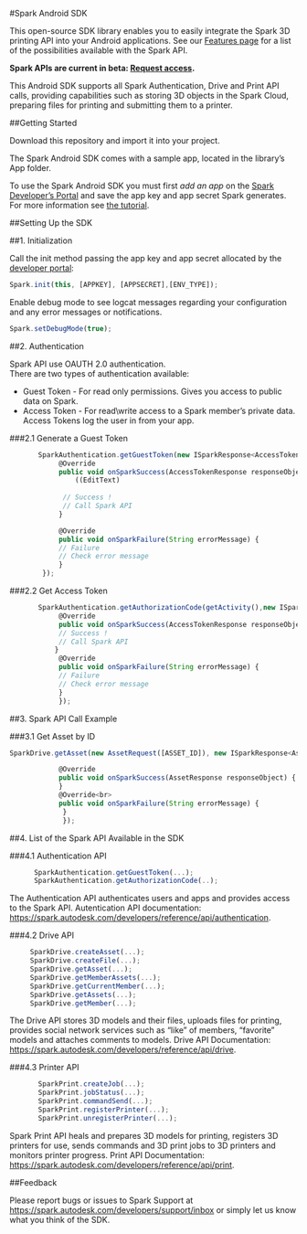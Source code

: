 #Spark Android SDK

This open-source SDK library enables you to easily integrate the Spark 3D printing API into your Android applications. See our <a href="https://spark.autodesk.com/developers/features/" target="_blank">Features page</a> for a list of the possibilities available with the Spark API.

<b>Spark APIs are current in beta: [Request access](https://spark.autodesk.com/developers/).</b>

This Android SDK supports all Spark Authentication, Drive and Print API calls, providing capabilities such as storing 3D objects in the Spark Cloud, preparing files for printing and submitting them to a printer.

##Getting Started

Download this repository and import it into your project.

The Spark Android SDK comes with a sample app, located in the library’s App folder.

To use the Spark Android SDK you must first <i>add an app</i> on the [Spark Developer’s Portal](https://spark.autodesk.com/developers/myApps) and save the app key and app secret Spark generates. For more information see [the tutorial](https://spark.autodesk.com/developers/reference/software-developers/tutorials/register-an-app).

##Setting Up the SDK

##1. Initialization

Call the init method passing the app key and app secret allocated by the [developer portal](https://spark.autodesk.com/developers/myApps):
```JavaScript
Spark.init(this, [APPKEY], [APPSECRET],[ENV_TYPE]);
```
Enable debug mode to see logcat messages regarding your configuration and any error messages or notifications.<br>
```JavaScript
Spark.setDebugMode(true);
```

##2. Authentication

Spark API use OAUTH 2.0 authentication.<br>
There are two types of authentication available:<br>
* Guest Token - For read only permissions. Gives you access to public data on Spark.
* Access Token - For read\write access to a Spark member’s private data. Access Tokens log the user in from your app.

###2.1 Generate a Guest Token

```JavaScript
       SparkAuthentication.getGuestToken(new ISparkResponse<AccessTokenResponse>() {
            @Override
            public void onSparkSuccess(AccessTokenResponse responseObject) {
                ((EditText) 
			
             // Success !
             // Call Spark API
            }

            @Override
            public void onSparkFailure(String errorMessage) {
	        // Failure
            // Check error message
            }
        });
```

###2.2  Get Access Token
```JavaScript
       SparkAuthentication.getAuthorizationCode(getActivity(),new ISparkResponse<AccessTokenResponse>() {
            @Override
            public void onSparkSuccess(AccessTokenResponse responseObject) {
            // Success !
	        // Call Spark API
           }
            @Override
            public void onSparkFailure(String errorMessage) {
            // Failure
            // Check error message
            }
            });
```

##3. Spark API Call Example

###3.1 Get Asset by ID
```JavaScript
SparkDrive.getAsset(new AssetRequest([ASSET_ID]), new ISparkResponse<AssetResponse>() {<br>

            @Override 
            public void onSparkSuccess(AssetResponse responseObject) { 
            }
            @Override<br>
            public void onSparkFailure(String errorMessage) { 
             } 
             }); 
```
##4. List of the Spark API Available in the SDK

###4.1 Authentication API
```JavaScript
      SparkAuthentication.getGuestToken(...); 
      SparkAuthentication.getAuthorizationCode(..); 
```
The Authentication API authenticates users and apps and provides access to the Spark API. 
Autentication API documentation: https://spark.autodesk.com/developers/reference/api/authentication.

###4.2 Drive API
```JavaScript     
     SparkDrive.createAsset(...); 
     SparkDrive.createFile(...); 
     SparkDrive.getAsset(...); 
     SparkDrive.getMemberAssets(...); 
     SparkDrive.getCurrentMember(...); 
     SparkDrive.getAssets(...); 
     SparkDrive.getMember(...); 
```

The Drive API stores 3D models and their files, uploads files for printing, provides social network services such as “like” of members, “favorite” models and attaches comments to models. 
Drive API Documentation: https://spark.autodesk.com/developers/reference/api/drive.

###4.3 Printer API
```JavaScript
       SparkPrint.createJob(...); 
       SparkPrint.jobStatus(...); 
       SparkPrint.commandSend(...); 
       SparkPrint.registerPrinter(...); 
       SparkPrint.unregisterPrinter(...);
```

Spark Print API heals and prepares 3D models for printing, registers 3D printers for use, sends commands and 3D print jobs to 3D printers and monitors printer progress.
Print API Documentation: https://spark.autodesk.com/developers/reference/api/print.


##Feedback

Please report bugs or issues to Spark Support at https://spark.autodesk.com/developers/support/inbox or simply let us know what you think of the SDK.
